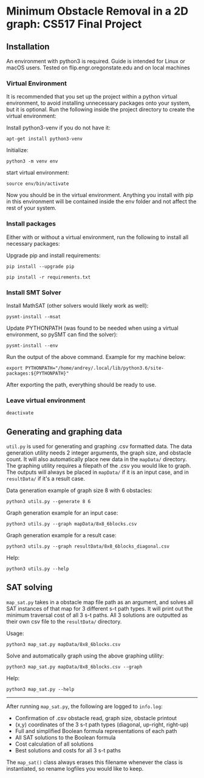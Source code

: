 # Minimum Obstacle Removal in a 2D graph: CS517 Final Project
## Installation
An environment with python3 is required. Guide is intended for Linux or macOS users. Tested on flip.engr.oregonstate.edu and on local machines

### Virtual Environment
It is recommended that you set up the project within a python virtual environment, to avoid installing unnecessary packages onto your system, but it is optional. Run the following inside the project directory to create the virtual environment:

Install python3-venv if you do not have it:

`apt-get install python3-venv`

Initialize:

`python3 -m venv env`

start virtual environment:

`source env/bin/activate`

Now you should be in the virtual environment. Anything you install with pip in this environment will be contained inside the env folder and not affect the rest of your system.

### Install packages
Either with or without a virtual environment, run the following to install all necessary packages:

Upgrade pip and install requirements:

`pip install --upgrade pip`

`pip install -r requirements.txt`

### Install SMT Solver
Install MathSAT (other solvers would likely work as well):

`pysmt-install --msat`

Update PYTHONPATH (was found to be needed when using a virtual environment, so pySMT can find the solver):

`pysmt-install --env`

Run the output of the above command. Example for my machine below:

`export PYTHONPATH="/home/andrey/.local/lib/python3.6/site-packages:${PYTHONPATH}"`

After exporting the path, everything should be ready to use.

### Leave virtual environment
`deactivate`

## Generating and graphing data
`util.py` is used for generating and graphing .csv formatted data. The data generation utility needs 2 integer arguments, the graph size, and obstacle count. It will also automatically place new data in the `mapData/` directory. The graphing utility requires a filepath of the .csv you would like to graph. The outputs will always be placed in `mapData/` if it is an input case, and in `resultData/` if it's a result case.

Data generation example of graph size 8 with 6 obstacles:

`python3 utils.py --generate 8 6`

Graph generation example for an input case:

`python3 utils.py --graph mapData/8x8_6blocks.csv`

Graph generation example for a result case:

`python3 utils.py --graph resultData/8x8_6blocks_diagonal.csv`

Help:
 
`python3 utils.py --help`

## SAT solving
`map_sat.py` takes in a obstacle map file path as an argument, and solves all SAT instances of that map for 3 different s-t path types. It will print out the minimum traversal cost of all 3 s-t paths. All 3 solutions are outputted as their own csv file to the `resultData/` directory. 

Usage:

`python3 map_sat.py mapData/8x8_6blocks.csv`

Solve and automatically graph using the above graphing utility:

`python3 map_sat.py mapData/8x8_6blocks.csv --graph`

Help:

`python3 map_sat.py --help`

---
After running `map_sat.py`, the following are logged to `info.log`:

- Confirmation of .csv obstacle read, graph size, obstacle printout
- (x,y) coordinates of the 3 s-t path types (diagonal, up-right, right-up)
- Full and simplified Boolean formula representations of each path
- All SAT solutions to the Boolean formula
- Cost calculation of all solutions
- Best solutions and costs for all 3 s-t paths

The `map_sat()` class always erases this filename whenever the class is instantiated, so rename logfiles you would like to keep. 
